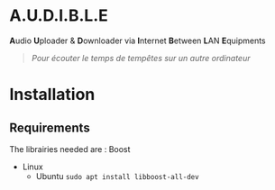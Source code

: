 # A.U.D.I.B.L.E
**A**udio **U**ploader & **D**ownloader via **I**nternet **B**etween **L**AN **E**quipments 
> *Pour écouter le temps de tempêtes sur un autre ordinateur*

# Installation
## Requirements
The librairies needed are : Boost<br>
- Linux
  - Ubuntu `sudo apt install libboost-all-dev`
